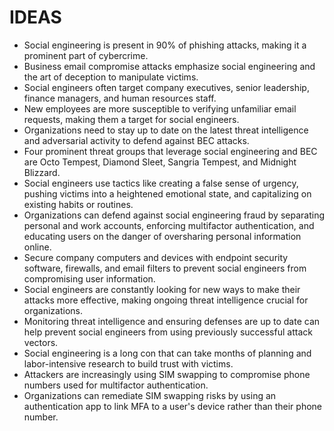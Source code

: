 # IDEAS
* Social engineering is present in 90% of phishing attacks, making it a prominent part of cybercrime.
* Business email compromise attacks emphasize social engineering and the art of deception to manipulate victims.
* Social engineers often target company executives, senior leadership, finance managers, and human resources staff.
* New employees are more susceptible to verifying unfamiliar email requests, making them a target for social engineers.
* Organizations need to stay up to date on the latest threat intelligence and adversarial activity to defend against BEC attacks.
* Four prominent threat groups that leverage social engineering and BEC are Octo Tempest, Diamond Sleet, Sangria Tempest, and Midnight Blizzard.
* Social engineers use tactics like creating a false sense of urgency, pushing victims into a heightened emotional state, and capitalizing on existing habits or routines.
* Organizations can defend against social engineering fraud by separating personal and work accounts, enforcing multifactor authentication, and educating users on the danger of oversharing personal information online.
* Secure company computers and devices with endpoint security software, firewalls, and email filters to prevent social engineers from compromising user information.
* Social engineers are constantly looking for new ways to make their attacks more effective, making ongoing threat intelligence crucial for organizations.
* Monitoring threat intelligence and ensuring defenses are up to date can help prevent social engineers from using previously successful attack vectors.
* Social engineering is a long con that can take months of planning and labor-intensive research to build trust with victims.
* Attackers are increasingly using SIM swapping to compromise phone numbers used for multifactor authentication.
* Organizations can remediate SIM swapping risks by using an authentication app to link MFA to a user's device rather than their phone number.
